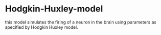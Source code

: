 # Hodgkin-Huxley-model
this model simulates the firing of a neuron in the brain using parameters as specified by Hodgkin Huxley model.
